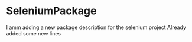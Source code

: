 # SeleniumPackage
I amm adding a new package description for the selenium project
Already added some new lines
